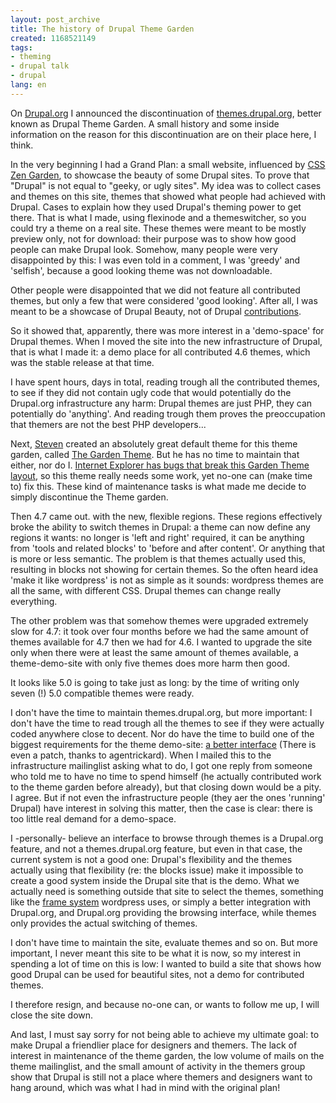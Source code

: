 ```yaml
---
layout: post_archive
title: The history of Drupal Theme Garden
created: 1168521149
tags:
- theming
- drupal talk
- drupal
lang: en
---
```

On [Drupal.org](http://drupal.org) I announced the discontinuation of [themes.drupal.org](http://themes.drupal.org/), better known as Drupal Theme Garden. A small history and some inside information on the reason for this discontinuation are on their place here, I think.

In the very beginning I had a Grand Plan: a small website, influenced by [CSS Zen Garden](http://www.csszengarden.com/), to showcase the beauty of some Drupal sites. To prove that "Drupal" is not equal to "geeky, or ugly sites". My idea was to collect cases and themes on this site, themes that showed what people had achieved with Drupal. Cases to explain how they used Drupal's theming power to get there. That is what I made, using flexinode and a themeswitcher, so you could try a theme on a real site. These themes were meant to be mostly preview only, not for download: their purpose was to show how good people can make Drupal look. Somehow, many people were very disappointed by this: I was even told in a comment, I was 'greedy' and 'selfish', because a good looking theme was not downloadable.

Other people were disappointed that we did not feature all contributed themes, but only a few that were considered 'good looking'. After all, I was meant to be a showcase of Drupal Beauty, not of Drupal [contributions](http://drupal.org/project/Themes).

So it showed that, apparently, there was more interest in a 'demo-space' for Drupal themes. When I moved the site into the new infrastructure of Drupal, that is what I made it: a demo place for all contributed 4.6 themes, which was the stable release at that time.

I have spent hours, days in total, reading trough all the contributed themes, to see if they did not contain ugly code that would potentially do the Drupal.org infrastructure any harm: Drupal themes are just PHP, they can potentially do 'anything'. And reading trough them proves the preoccupation that themers are not the best PHP developers...

Next, [Steven](http://www.acko.net) created an absolutely great default theme for this theme garden, called [The Garden Theme](http://themes.drupal.org/node?theme=garden). But he has no time to maintain that either, nor do I. [Internet Explorer has bugs that break this Garden Theme layout](http://drupal.org/node/79557), so this theme really needs some work, yet no-one can (make time to) fix this. These kind of maintenance tasks is what made me decide to simply discontinue the Theme garden.

Then 4.7 came out. with the new, flexible regions. These regions effectively broke the ability to switch themes in Drupal: a theme can now define any regions it wants: no longer is 'left and right' required, it can be anything from 'tools and related blocks' to 'before and after content'. Or anything that is more or less semantic. The problem is that themes actually used this, resulting in blocks not showing for certain themes. So the often heard idea 'make it like wordpress' is not as simple as it sounds: wordpress themes are all the same, with different CSS. Drupal themes can change really everything.

The other problem was that somehow themes were upgraded extremely slow for 4.7: it took over four months before we had the same amount of themes available for 4.7 then we had for 4.6. I wanted to upgrade the site only when there were at least the same amount of themes available, a theme-demo-site with only five themes does more harm then good.

It looks like 5.0 is going to take just as long: by the time of writing only seven (!) 5.0 compatible themes were ready.

I don't have the time to maintain themes.drupal.org, but more important: I don't have the time to read trough all the themes to see if they were actually coded anywhere close to decent. Nor do  have the time to build one of the biggest requirements for the theme demo-site: [a better interface](http://drupal.org/node/82340) (There is even a patch, thanks to agentrickard). When I mailed this to the infrastructure mailinglist asking what to do, I got one reply from someone who told me to have no time to spend himself (he actually contributed work to the theme garden before already), but that closing down would be a pity. I agree. But if not even the infrastructure people (they aer the ones 'running' Drupal) have interest in solving this matter, then the case is clear: there is too little real demand for a demo-space.

I -personally- believe an interface to browse through themes is a Drupal.org feature, and not a themes.drupal.org feature, but even in that case, the current system is not a good one: Drupal's flexibility and the themes actually using that flexibility (re: the blocks issue) make it impossible to create a good system inside the Drupal site that is the demo. What we actually need is something outside that site to select the themes, something like the [frame system](http://alexking.org/projects/wordpress/theme_browser.php) wordpress uses, or simply a better integration with Drupal.org, and Drupal.org providing the browsing interface, while themes only provides the actual switching of themes.

I don't have time to maintain the site, evaluate themes and so on. But more important, I never meant this site to be what it is now, so my interest in spending a lot of time on this is low: I wanted to build a site that shows how good Drupal can be used for beautiful sites, not a demo for contributed themes.

I therefore resign, and because no-one can, or wants to follow me up, I will close the site down.

And last, I must say sorry for not being able to achieve my ultimate goal: to make Drupal a friendlier place for designers and themers. The lack of interest in maintenance of the theme garden, the low volume of mails on the theme mailinglist, and the small amount of activity in the themers group show that Drupal is still not a place where themers and designers want to hang around, which was what I had in mind with the original plan!
